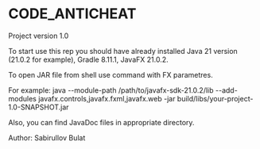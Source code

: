 # CODE_ANTICHEAT
Project version 1.0

To start use this rep you should have already installed Java 21 version (21.0.2 for example), Gradle 8.11.1, JavaFX 21.0.2.

To open JAR file from shell use command with FX parametres. 

For example: java --module-path /path/to/javafx-sdk-21.0.2/lib --add-modules javafx.controls,javafx.fxml,javafx.web -jar build/libs/your-project-1.0-SNAPSHOT.jar

Also, you can find JavaDoc files in appropriate directory.

Author: Sabirullov Bulat
